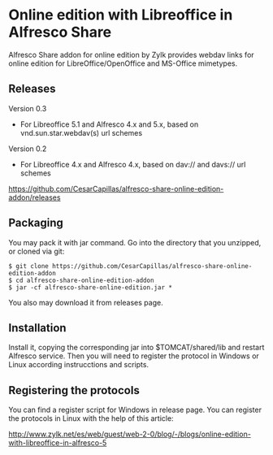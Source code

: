 # Online edition with Libreoffice in Alfresco Share

Alfresco Share addon for online edition by Zylk provides webdav links for online edition for LibreOffice/OpenOffice and MS-Office mimetypes.

## Releases 

Version 0.3
 * For Libreoffice 5.1 and Alfresco 4.x and 5.x, based on vnd.sun.star.webdav(s) url schemes
 
Version 0.2
 * For Libreoffice 4.x and Alfresco 4.x, based on dav:// and davs:// url schemes

https://github.com/CesarCapillas/alfresco-share-online-edition-addon/releases

## Packaging

You may pack it with jar command. Go into the directory that you unzipped, or cloned via git:

    $ git clone https://github.com/CesarCapillas/alfresco-share-online-edition-addon
    $ cd alfresco-share-online-edition-addon
    $ jar -cf alfresco-share-online-edition.jar *

You also may download it from releases page.

## Installation

Install it, copying the corresponding jar into $TOMCAT/shared/lib and restart Alfresco service. Then you will need to register the protocol in Windows or Linux according instrucctions and scripts.

## Registering the protocols

You can find a register script for Windows in release page. 
You can register the protocols in Linux with the help of this article:

http://www.zylk.net/es/web/guest/web-2-0/blog/-/blogs/online-edition-with-libreoffice-in-alfresco-5

